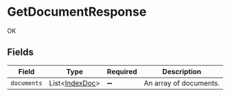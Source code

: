 # GetDocumentResponse

OK


## Fields

| Field                                             | Type                                              | Required                                          | Description                                       |
| ------------------------------------------------- | ------------------------------------------------- | ------------------------------------------------- | ------------------------------------------------- |
| `documents`                                       | List<[IndexDoc](../../models/shared/IndexDoc.md)> | :heavy_minus_sign:                                | An array of documents.                            |
